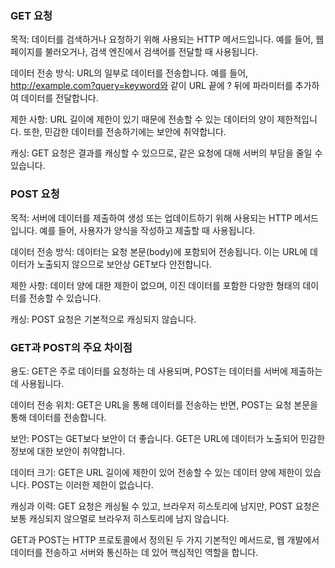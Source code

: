 ### GET 요청
목적: 데이터를 검색하거나 요청하기 위해 사용되는 HTTP 메서드입니다. 
예를 들어, 웹 페이지를 불러오거나, 검색 엔진에서 검색어를 전달할 때 사용됩니다.

데이터 전송 방식: URL의 일부로 데이터를 전송합니다. 예를 들어, http://example.com?query=keyword와 같이 URL 끝에 ? 뒤에 파라미터를 추가하여 데이터를 전달합니다.

제한 사항: URL 길이에 제한이 있기 때문에 전송할 수 있는 데이터의 양이 제한적입니다. 또한, 민감한 데이터를 전송하기에는 보안에 취약합니다.

캐싱: GET 요청은 결과를 캐싱할 수 있으므로, 같은 요청에 대해 서버의 부담을 줄일 수 있습니다.
### POST 요청
목적: 서버에 데이터를 제출하여 생성 또는 업데이트하기 위해 사용되는 HTTP 메서드입니다. 예를 들어, 사용자가 양식을 작성하고 제출할 때 사용됩니다.

데이터 전송 방식: 데이터는 요청 본문(body)에 포함되어 전송됩니다. 이는 URL에 데이터가 노출되지 않으므로 보안상 GET보다 안전합니다.

제한 사항: 데이터 양에 대한 제한이 없으며, 이진 데이터를 포함한 다양한 형태의 데이터를 전송할 수 있습니다.

캐싱: POST 요청은 기본적으로 캐싱되지 않습니다.
### GET과 POST의 주요 차이점
용도: GET은 주로 데이터를 요청하는 데 사용되며, POST는 데이터를 서버에 제출하는 데 사용됩니다.

데이터 전송 위치: GET은 URL을 통해 데이터를 전송하는 반면, POST는 요청 본문을 통해 데이터를 전송합니다.

보안: POST는 GET보다 보안이 더 좋습니다. GET은 URL에 데이터가 노출되어 민감한 정보에 대한 보안이 취약합니다.

데이터 크기: GET은 URL 길이에 제한이 있어 전송할 수 있는 데이터 양에 제한이 있습니다. POST는 이러한 제한이 없습니다.

캐싱과 이력: GET 요청은 캐싱될 수 있고, 브라우저 히스토리에 남지만, POST 요청은 보통 캐싱되지 않으멀로 브라우저 히스토리에 남지 않습니다.

GET과 POST는 HTTP 프로토콜에서 정의된 두 가지 기본적인 메서드로, 웹 개발에서 데이터를 전송하고 서버와 통신하는 데 있어 핵심적인 역할을 합니다.